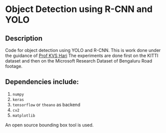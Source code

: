 Object Detection using R-CNN and YOLO 
====

Description
---

Code for object detection using YOLO and R-CNN. 
This is work done under the guidance of [Prof KVS Hari](http://www.ece.iisc.ernet.in/~hari/) 
The experiments are done first on the KITTI dataset and then on the Microsoft Research Dataset of Bengaluru Road footage.

Dependencies include:
----
1. `numpy`
2. `keras`
3. `tensorflow` or `theano` as backend
4. `cv2`
5. `matplotlib`

An open source bounding box tool is used. 
